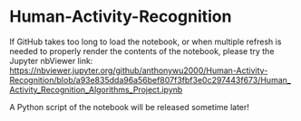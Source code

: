 # Human-Activity-Recognition

If GitHub takes too long to load the notebook, or when multiple refresh is needed to properly render the contents of the notebook, please try the Jupyter nbViewer link: https://nbviewer.jupyter.org/github/anthonywu2000/Human-Activity-Recognition/blob/a93e835dda96a56bef807f3fbf3e0c297443f673/Human_Activity_Recognition_Algorithms_Project.ipynb

A Python script of the notebook will be released sometime later!
